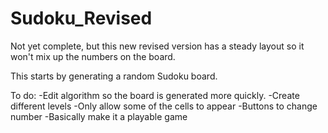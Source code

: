 # Sudoku_Revised
Not yet complete, but this new revised version has a steady layout so it won't mix up the numbers on the board.

This starts by generating a random Sudoku board.

To do:
-Edit algorithm so the board is generated more quickly.
-Create different levels
-Only allow some of the cells to appear
-Buttons to change number
-Basically make it a playable game
